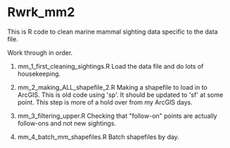 # Rwrk_mm2
This is R code to clean marine mammal sighting data specific to the data file.

Work through in order.
1. mm_1_first_cleaning_sightings.R
  Load the data file and do lots of housekeeping. 
  
2. mm_2_making_ALL_shapefile_2.R
  Making a shapefile to load in to ArcGIS. This is old code using 'sp'. It should be updated to 'sf' at some point. This step is more of a hold over from my ArcGIS days.  
  
3. mm_3_filtering_upper.R
  Checking that "follow-on" points are actually follow-ons and not new sightings. 
  
4. mm_4_batch_mm_shapefiles.R
  Batch shapefiles by day.
